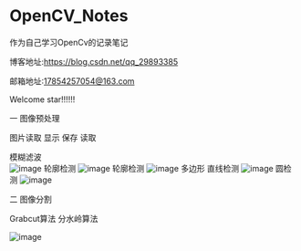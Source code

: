 # OpenCV_Notes
作为自己学习OpenCv的记录笔记

博客地址:https://blog.csdn.net/qq_29893385

邮箱地址:17854257054@163.com


Welcome star!!!!!!

一 图像预处理

图片读取 显示 保存 读取 

模糊滤波  
![image](https://github.com/RenDong3/OpenCV_Notes/blob/master/1_Image%20processing/output_images/3.png)
轮廓检测
![image](https://github.com/RenDong3/OpenCV_Notes/blob/master/1_Image%20processing/output_images/6.png)
轮廓检测
![image](https://github.com/RenDong3/OpenCV_Notes/blob/master/1_Image%20processing/output_images/7.png)
多边形 直线检测
![image](https://github.com/RenDong3/OpenCV_Notes/blob/master/1_Image%20processing/output_images/8.png)
圆检测
![image](https://github.com/RenDong3/OpenCV_Notes/blob/master/1_Image%20processing/output_images/10.png)

二 图像分割 

Grabcut算法  分水岭算法 

![image](https://github.com/RenDong3/OpenCV_Notes/blob/master/1_Image%20processing/output_images/10.png)
